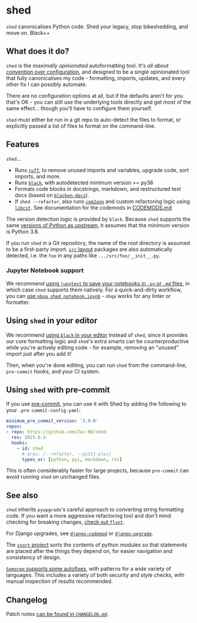 # shed
`shed` canonicalises Python code.  Shed your legacy, stop bikeshedding, and move on.  Black++

## What does it do?
`shed` is the *maximally opinionated* autoformatting tool.  It's *all about*
[convention over configuration](https://en.wikipedia.org/wiki/Convention_over_configuration),
and designed to be a single opinionated tool that fully canonicalises my
code - formatting, imports, updates, and every other fix I can possibly
automate.

There are no configuration options at all, but if the defaults aren't for you
that's OK - you can still use the underlying tools directly and get most of
the same effect... though you'll have to configure them yourself.

`shed` must either be run in a git repo to auto-detect the files to format,
or explicitly passed a list of files to format on the command-line.

## Features
`shed`...

- Runs [`ruff`](https://pypi.org/project/ruff/),
  to remove unused imports and variables, upgrade code, sort imports, and more.
- Runs [`black`](https://pypi.org/project/black/),
  with autodetected minimum version >= py38
- Formats code blocks in docstrings, markdown, and restructured text docs
  (based on [`blacken-docs`](https://pypi.org/project/blacken-docs/)).
- If `shed --refactor`, also runs [`com2ann`](https://pypi.org/project/com2ann/)
  and custom refactoring logic using [`libcst`](https://pypi.org/project/libcst/). See documentation for the codemods in [CODEMODS.md](CODEMODS.md)

The version detection logic is provided by `black`.  Because `shed` supports the same
[versions of Python as upstream](https://devguide.python.org/#status-of-python-branches),
it assumes that the minimum version is Python 3.8.

If you run `shed` in a Git repository, the name of the root directory is assumed to be a
first-party import.  [`src` layout](https://hynek.me/articles/testing-packaging/)
packages are also automatically detected, i.e. the `foo` in any paths like
`.../src/foo/__init__.py`.

### Jupyter Notebook support
We recommend [using `jupytext` to save your notebooks in `.py` or `.md` files](https://jupytext.readthedocs.io/en/latest/),
in which case `shed` supports them natively.  For a quick-and-dirty workflow,
you can [use `nbqa shed notebook.ipynb`](https://nbqa.readthedocs.io/en/latest/readme.html) -
`nbqa` works for any linter or formatter.

## Using `shed` in your editor
We recommend [using `black` in your editor](https://black.readthedocs.io/en/stable/integrations/editors.html)
instead of `shed`, since it provides our core formatting logic and `shed`'s extra
smarts can be counterproductive while you're actively editing code - for example,
removing an "unused" import just after you add it!

Then, when you're done editing, you can run `shed` from the command-line, `pre-commit`
hooks, and your CI system.

## Using `shed` with pre-commit
If you use [pre-commit](https://pre-commit.com/), you can use it with Shed by
adding the following to your `.pre-commit-config.yaml`:

```yaml
minimum_pre_commit_version: '2.9.0'
repos:
- repo: https://github.com/Zac-HD/shed
  rev: 2025.6.4
  hooks:
    - id: shed
      # args: [--refactor, --py311-plus]
      types_or: [python, pyi, markdown, rst]
```

This is often considerably faster for large projects, because `pre-commit`
can avoid running `shed` on unchanged files.

## See also
`shed` inherits `pyupgrade`'s careful approach to converting string formatting
code.  If you want a more aggressive refactoring tool and don't mind checking
for breaking changes, [check out `flynt`](https://github.com/ikamensh/flynt).

For Django upgrades, see [`django-codemod`](https://github.com/browniebroke/django-codemod)
or [`django-upgrade`](https://github.com/adamchainz/django-upgrade).

The [`ssort` project](https://pypi.org/project/ssort/) sorts the contents of
python modules so that statements are placed after the things they depend on,
for easier navigation and consistency of design.

[`Semgrep` supports some autofixes](https://r2c.dev/blog/2022/autofixing-code-with-semgrep/#the-results),
with patterns for a wide variety of languages.  This includes a variety of both
security and style checks, with manual inspection of results recommended.

## Changelog

Patch notes [can be found in `CHANGELOG.md`](https://github.com/Zac-HD/shed/blob/master/CHANGELOG.md).
